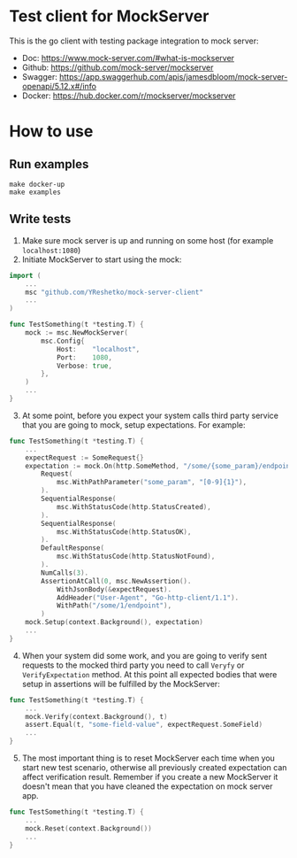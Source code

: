 # Test client for MockServer

This is the go client with testing package integration to mock server: 

- Doc: https://www.mock-server.com/#what-is-mockserver
- Github: https://github.com/mock-server/mockserver
- Swagger: https://app.swaggerhub.com/apis/jamesdbloom/mock-server-openapi/5.12.x#/info
- Docker: https://hub.docker.com/r/mockserver/mockserver

# How to use

## Run examples

```shell
make docker-up
make examples 
```

## Write tests

1. Make sure mock server is up and running on some host (for example `localhost:1080`)
2. Initiate MockServer to start using the mock:
```go
import (
	...
    msc "github.com/YReshetko/mock-server-client"
	...
)

func TestSomething(t *testing.T) {
    mock := msc.NewMockServer(
		msc.Config{
            Host:    "localhost",
            Port:    1080,
            Verbose: true,
        },
    )
	...
}
```
3. At some point, before you expect your system calls third party service that you are going to mock, setup expectations. For example:
```go
func TestSomething(t *testing.T) {
	...
    expectRequest := SomeRequest{}
    expectation := mock.On(http.SomeMethod, "/some/{some_param}/endpoint").
        Request(
            msc.WithPathParameter("some_param", "[0-9]{1}"),
        ).
        SequentialResponse(
            msc.WithStatusCode(http.StatusCreated),
        ).
        SequentialResponse(
            msc.WithStatusCode(http.StatusOK),
        ).
        DefaultResponse(
            msc.WithStatusCode(http.StatusNotFound),
        ).
        NumCalls(3).
        AssertionAtCall(0, msc.NewAssertion().
            WithJsonBody(&expectRequest).
            AddHeader("User-Agent", "Go-http-client/1.1").
            WithPath("/some/1/endpoint"),
        )
    mock.Setup(context.Background(), expectation)
	...
}
```
4. When your system did some work, and you are going to verify sent requests to the mocked third party you need to call `Veryfy` or `VerifyExpectation` method. At this point all expected bodies that were setup in assertions will be fulfilled by the MockServer:
```go
func TestSomething(t *testing.T) {
	...
	mock.Verify(context.Background(), t)
	assert.Equal(t, "some-field-value", expectRequest.SomeField)
	...
}
```
5. The most important thing is to reset MockServer each time when you start new test scenario, otherwise all previously created expectation can affect verification result. Remember if you create a new MockServer it doesn't mean that you have cleaned the expectation on mock server app.
```go
func TestSomething(t *testing.T) {
	...
	mock.Reset(context.Background())
	...
}
```
